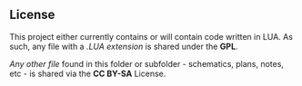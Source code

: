 ## License

This project either currently contains or will contain code written in LUA.  As such, any file with a *.LUA extension* is shared under the **GPL**.

*Any other file* found in this folder or subfolder - schematics, plans, notes, etc - is shared via the **CC BY-SA** License.

